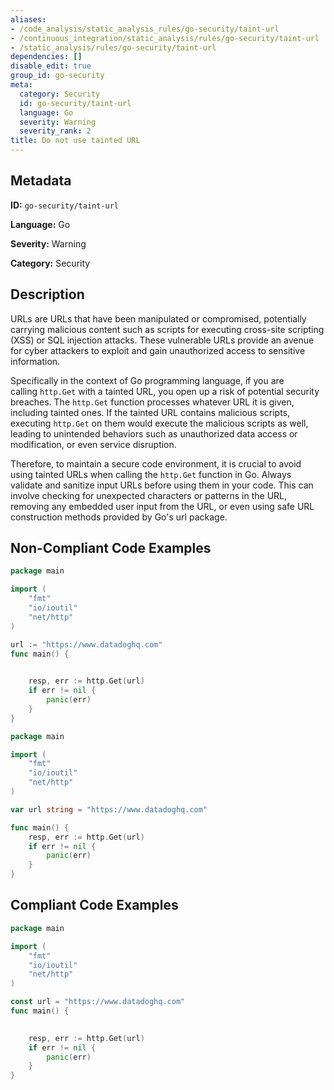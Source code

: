 ```yaml
---
aliases:
- /code_analysis/static_analysis_rules/go-security/taint-url
- /continuous_integration/static_analysis/rules/go-security/taint-url
- /static_analysis/rules/go-security/taint-url
dependencies: []
disable_edit: true
group_id: go-security
meta:
  category: Security
  id: go-security/taint-url
  language: Go
  severity: Warning
  severity_rank: 2
title: Do not use tainted URL
---
```

<!--  SOURCED FROM https://github.com/DataDog/datadog-static-analyzer-rule-docs -->


## Metadata
**ID:** `go-security/taint-url`

**Language:** Go

**Severity:** Warning

**Category:** Security

## Description
URLs are URLs that have been manipulated or compromised, potentially carrying malicious content such as scripts for executing cross-site scripting (XSS) or SQL injection attacks. These vulnerable URLs provide an avenue for cyber attackers to exploit and gain unauthorized access to sensitive information.

Specifically in the context of Go programming language, if you are calling `http.Get` with a tainted URL, you open up a risk of potential security breaches. The `http.Get` function processes whatever URL it is given, including tainted ones. If the tainted URL contains malicious scripts, executing `http.Get` on them would execute the malicious scripts as well, leading to unintended behaviors such as unauthorized data access or modification, or even service disruption.

Therefore, to maintain a secure code environment, it is crucial to avoid using tainted URLs when calling the `http.Get` function in Go. Always validate and sanitize input URLs before using them in your code. This can involve checking for unexpected characters or patterns in the URL, removing any embedded user input from the URL, or even using safe URL construction methods provided by Go's url package.

## Non-Compliant Code Examples
```go
package main

import (
	"fmt"
	"io/ioutil"
	"net/http"
)

url := "https://www.datadoghq.com"
func main() {
	

	resp, err := http.Get(url)
	if err != nil {
		panic(err)
	}
}
```

```go
package main

import (
	"fmt"
	"io/ioutil"
	"net/http"
)

var url string = "https://www.datadoghq.com"

func main() {
	resp, err := http.Get(url)
	if err != nil {
		panic(err)
	}
}
```

## Compliant Code Examples
```go
package main

import (
	"fmt"
	"io/ioutil"
	"net/http"
)

const url = "https://www.datadoghq.com"
func main() {
	

	resp, err := http.Get(url)
	if err != nil {
		panic(err)
	}
}
```
